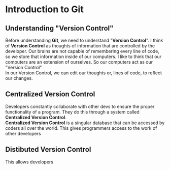 # Introduction to Git

## Understanding "Version Control"
Before understanding **Git**, we need to understand "**Version Control**". 
I think of **Version Control** as thoughts of information that are controlled by the developer. Our brains are not capable of remembering every line of code, so we store that information inside of our computers. I like to think that our computers are an extension of ourselves. So our computers act as our "Version Control"  
In our Version Control, we can edit our thoughts or, lines of code, to reflect our changes. 
 

## Centralized Version Control 
Developers constantly collaborate with other devs to ensure the proper functionality of a program. They do this through a system called **Centralized Version Control**.  
**Centralized Version Control** is a singular database that can be accessed by coders all over the world. This gives programmers access to the work of other developers

## Distibuted Version Control
This allows developers 


